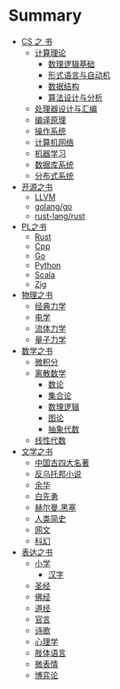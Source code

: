 # Summary

- [CS 之 书](./CS/Overview.md)
  - [计算理论]()
    - [数理逻辑基础]()
    - [形式语言与自动机]()
    - [数据结构]()
    - [算法设计与分析]()
  - [处理器设计与汇编]()
  - [编译原理]()
  - [操作系统]()
  - [计算机网络]()
  - [机器学习]()
  - [数据库系统]()
  - [分布式系统]()
- [开源之书]()
  - [LLVM]()
  - [golang/go]()
  - [rust-lang/rust]()
- [PL之书]()
  - [Rust]()
  - [Cpp]()
  - [Go]()
  - [Python]()
  - [Scala]()
  - [Zig]()
- [物理之书]()
  - [经典力学]()
  - [电学]()
  - [流体力学]()
  - [量子力学]()
- [数学之书]()
  - [微积分]()
  - [离散数学]()
    - [数论]()
    - [集合论]()
    - [数理逻辑]()
    - [图论]()
    - [抽象代数]()
  - [线性代数]()
- [文学之书](./文学/Overview.md)
  - [中国古四大名著]()
  - [反乌托邦小说]()
  - [余华]()
  - [白先勇]()
  - [赫尔曼.黑塞]()
  - [人类简史]()
  - [网文]()
  - [科幻]()
- [表达之书]()
  - [小学]()
    - [汉字]()
  - [圣经]()
  - [佛经]()
  - [道经]()
  - [官言]()
  - [诗歌]()
  - [心理学]()
  - [肢体语言]()
  - [微表情]()
  - [博弈论]()
